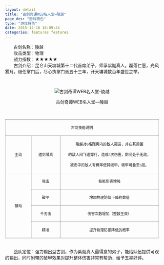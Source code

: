 ```yaml
---
layout: detail
title: "古剑奇谭WEB名人堂—陵越"
page_des: "游戏特色"
type: "游戏特色"
date: 2015-12-16 16:09:44
categories: features features
--- 
```


 
<p>&nbsp;&nbsp;&nbsp;&nbsp;&nbsp;&nbsp;&nbsp;古剑名称：陵越<br>　　攻击类型：物理<br>　　战力指数：★★★★★<br>　　古剑介绍：昆仑山天墉城第十二代首席弟子，师承紫胤真人。磊落仁惠，光风雾月。继任掌门后，尽心执掌门派五十三年，开天墉城数百年盛世之举。</p><p>&nbsp;</p><p style="text-align: center;"><img title="古剑奇谭WEB名人堂-陵越" alt="古剑奇谭WEB名人堂-陵越" src="http://dev.36b.me/current/gjqt/img/resource/512.jpg"></p><p style="text-align: center;">古剑奇谭WEB名人堂—陵越</p><p>&nbsp;</p><table width="529"><tbody><tr style="height: 32px;"><td style="padding: 1px; border: 1px solid rgb(150, 150, 150);" colspan="3" valign="middle" width="529"><p style="text-align: center;"><span style="font-family: 宋体; font-size: 12px;">古剑技能说明</span></p></td></tr><tr style="height: 122px;"><td style="border-width: medium 1px 1px; border-style: none solid solid; border-color: currentColor rgb(150, 150, 150) rgb(150, 150, 150); padding: 1px;" valign="middle" width="88"><p style="text-align: center;"><span style="font-family: 宋体; font-size: 12px;">主动</span></p></td><td style="border-width: 1px 1px 1px medium; border-style: solid solid solid none; border-color: rgb(150, 150, 150) rgb(150, 150, 150) rgb(150, 150, 150) currentColor; padding: 1px;" valign="middle" width="98"><p style="text-align: center;"><span style="font-family: 宋体; font-size: 12px;">道剑凝真</span></p></td><td style="border-width: 1px 1px 1px medium; border-style: solid solid solid none; border-color: rgb(150, 150, 150) rgb(150, 150, 150) rgb(150, 150, 150) currentColor; padding: 1px;" valign="middle" width="344"><p style="text-align: center;"><span style="font-family: 宋体; font-size: 12px;">陵越对<span style="font-family: Times New Roman;">6</span><span style="font-family: 宋体;">格距离内的敌人突进，并在其周围</span></span></p><p style="text-align: center;"><span style="font-family: 宋体; font-size: 12px;">的敌人间飞速穿行，造成<span style="font-family: Times New Roman;">5</span><span style="font-family: 宋体;">次伤害，期间处于无敌，</span></span></p><p style="text-align: center;"><span style="font-family: 宋体; font-size: 12px;">被击中的敌人有概率使其破甲，破甲可叠至<span style="font-family: Times New Roman;">5</span><span style="font-family: 宋体;">层。</span></span></p></td></tr><tr style="height: 32px;"><td style="border-width: medium 1px 1px; border-style: none solid solid; border-color: currentColor rgb(150, 150, 150) rgb(150, 150, 150); padding: 1px;" rowspan="4" valign="middle" width="88"><p style="text-align: center;"><span style="font-family: 宋体; font-size: 12px;">被动</span></p></td><td style="border-width: medium 1px 1px medium; border-style: none solid solid none; border-color: currentColor rgb(150, 150, 150) rgb(150, 150, 150) currentColor; padding: 1px;" valign="middle" width="98"><p style="text-align: center;"><span style="font-family: 宋体; font-size: 12px;">强击</span></p></td><td style="border-width: medium 1px 1px medium; border-style: none solid solid none; border-color: currentColor rgb(150, 150, 150) rgb(150, 150, 150) currentColor; padding: 1px;" valign="middle" width="344"><p style="text-align: center;"><span style="font-family: 宋体; font-size: 12px;">技能伤害增强</span></p></td></tr><tr style="height: 32px;"><td style="border-width: medium 1px 1px medium; border-style: none solid solid none; border-color: currentColor rgb(150, 150, 150) rgb(150, 150, 150) currentColor; padding: 1px;" valign="middle" width="98"><p style="text-align: center;"><span style="font-family: 宋体; font-size: 12px;">破甲</span></p></td><td style="border-width: medium 1px 1px medium; border-style: none solid solid none; border-color: currentColor rgb(150, 150, 150) rgb(150, 150, 150) currentColor; padding: 1px;" valign="middle" width="344"><p style="text-align: center;"><span style="font-family: 宋体; font-size: 12px;">增加物理防御下降的数值</span></p></td></tr><tr style="height: 32px;"><td style="border-width: medium 1px 1px medium; border-style: none solid solid none; border-color: currentColor rgb(150, 150, 150) rgb(150, 150, 150) currentColor; padding: 1px;" valign="middle" width="98"><p style="text-align: center;"><span style="font-family: 宋体; font-size: 12px;">千刃击</span></p></td><td style="border-width: medium 1px 1px medium; border-style: none solid solid none; border-color: currentColor rgb(150, 150, 150) rgb(150, 150, 150) currentColor; padding: 1px;" valign="middle" width="344"><p style="text-align: center;"><span style="font-family: 宋体; font-size: 12px;">伤害次数增加（整数生效）</span></p></td></tr><tr style="height: 33px;"><td style="border-width: medium 1px 1px medium; border-style: none solid solid none; border-color: currentColor rgb(150, 150, 150) rgb(150, 150, 150) currentColor; padding: 1px;" valign="middle" width="98"><p style="text-align: center;"><span style="font-family: 宋体; font-size: 12px;">精准</span></p></td><td style="border-width: medium 1px 1px medium; border-style: none solid solid none; border-color: currentColor rgb(150, 150, 150) rgb(150, 150, 150) currentColor; padding: 1px;" valign="middle" width="344"><p style="text-align: center;"><span style="font-family: 宋体; font-size: 12px;">提升物理防御降低的概率</span></p></td></tr></tbody></table><p><br>　　战队定位：强力输出型古剑，作为紫胤真人最得意的弟子，能给队伍提供可观的输出，同时附带的破甲效果对提升整体伤害非常有帮助，给予五星好评。</p>